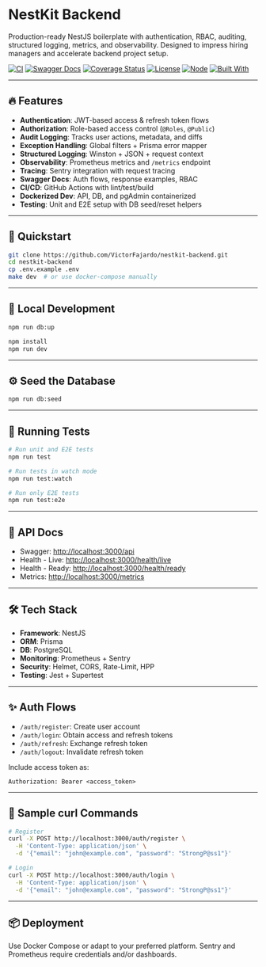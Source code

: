 # NestKit Backend

Production-ready NestJS boilerplate with authentication, RBAC, auditing, structured logging, metrics, and observability. Designed to impress hiring managers and accelerate backend project setup.

[![CI](https://github.com/VictorFajardo/nestkit-backend/actions/workflows/ci.yml/badge.svg)](https://github.com/VictorFajardo/nestkit-backend/actions/workflows/ci.yml)
[![Swagger Docs](https://img.shields.io/badge/docs-swagger-blue)](https://victorfajardo.github.io/nestkit-backend/)
[![Coverage Status](https://codecov.io/github/VictorFajardo/nestkit-backend/graph/badge.svg?token=31ZT244MDH)](https://codecov.io/github/VictorFajardo/nestkit-backend)
[![License](https://img.shields.io/github/license/VictorFajardo/nestkit-backend.svg)](LICENSE)
[![Node](https://img.shields.io/badge/node-20.x-green.svg)](https://nodejs.org/)
[![Built With](https://img.shields.io/badge/built%20with-NestJS-red.svg)](https://nestjs.com/)

---

## 🔥 Features

- **Authentication**: JWT-based access & refresh token flows
- **Authorization**: Role-based access control (`@Roles`, `@Public`)
- **Audit Logging**: Tracks user actions, metadata, and diffs
- **Exception Handling**: Global filters + Prisma error mapper
- **Structured Logging**: Winston + JSON + request context
- **Observability**: Prometheus metrics and `/metrics` endpoint
- **Tracing**: Sentry integration with request tracing
- **Swagger Docs**: Auth flows, response examples, RBAC
- **CI/CD**: GitHub Actions with lint/test/build
- **Dockerized Dev**: API, DB, and pgAdmin containerized
- **Testing**: Unit and E2E setup with DB seed/reset helpers

---

## 🚀 Quickstart

```bash
git clone https://github.com/VictorFajardo/nestkit-backend.git
cd nestkit-backend
cp .env.example .env
make dev  # or use docker-compose manually
```

---

## 🧪 Local Development

```bash
npm run db:up

npm install
npm run dev
```

---

## ⚙ Seed the Database

```bash
npm run db:seed
```

---

## 🧪 Running Tests

```bash
# Run unit and E2E tests
npm run test

# Run tests in watch mode
npm run test:watch

# Run only E2E tests
npm run test:e2e
```

---

## 🧬 API Docs

- Swagger: [http://localhost:3000/api](http://localhost:3000/api)
- Health - Live: [http://localhost:3000/health/live](http://localhost:3000/health/live)
- Health - Ready: [http://localhost:3000/health/ready](http://localhost:3000/health/ready)
- Metrics: [http://localhost:3000/metrics](http://localhost:3000/metrics)

---

## 🛠 Tech Stack

- **Framework**: NestJS
- **ORM**: Prisma
- **DB**: PostgreSQL
- **Monitoring**: Prometheus + Sentry
- **Security**: Helmet, CORS, Rate-Limit, HPP
- **Testing**: Jest + Supertest

---

## ✨ Auth Flows

- `/auth/register`: Create user account
- `/auth/login`: Obtain access and refresh tokens
- `/auth/refresh`: Exchange refresh token
- `/auth/logout`: Invalidate refresh token

Include access token as:

```http
Authorization: Bearer <access_token>
```

---

## 🧪 Sample curl Commands

```bash
# Register
curl -X POST http://localhost:3000/auth/register \
  -H 'Content-Type: application/json' \
  -d '{"email": "john@example.com", "password": "StrongP@ss1"}'

# Login
curl -X POST http://localhost:3000/auth/login \
  -H 'Content-Type: application/json' \
  -d '{"email": "john@example.com", "password": "StrongP@ss1"}'
```

---

## 📦 Deployment

Use Docker Compose or adapt to your preferred platform. Sentry and Prometheus require credentials and/or dashboards.
